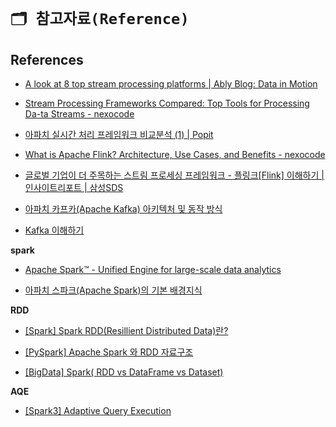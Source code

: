 # `🗂️ 참고자료(Reference)`

## References

- [A look at 8 top stream processing platforms | Ably Blog: Data in Motion](https://ably.com/blog/a-look-at-8-top-stream-processing-platforms)

- [Stream Processing Frameworks Compared: Top Tools for Processing Da-ta Streams - nexocode](https://nexocode.com/blog/posts/stream-processing-frameworks-compared-top-tools-for-processing-data-streams/)

- [아파치 실시간 처리 프레임워크 비교분석 (1) | Popit](https://www.popit.kr/아파치-실시간-처리-프레임워크-비교분석-1/)

- [What is Apache Flink? Architecture, Use Cases, and Benefits - nexocode](https://nexocode.com/blog/posts/what-is-apache-flink/)

- [글로벌 기업이 더 주목하는 스트림 프로세싱 프레임워크 - 플링크[Flink] 이해하기 | 인사이트리포트 | 삼성SDS](https://www.samsungsds.com/kr/insights/flink.html)

- [아파치 카프카(Apache Kafka) 아키텍처 및 동작 방식](https://engkimbs.tistory.com/691)

- [Kafka 이해하기](https://medium.com/@umanking/카프카에-대해서-이야기-하기전에-먼저-data에-대해서-이야기해보자-d2e3ca2f3c2)

**spark**

- [Apache Spark™ - Unified Engine for large-scale data analytics](https://spark.apache.org/)

- [아파치 스파크(Apache Spark)의 기본 배경지식](https://firststep-de.tistory.com/47)

**RDD**

- [[Spark] Spark RDD(Resillient Distributed Data)란?](https://artist-developer.tistory.com/17)

- [[PySpark] Apache Spark 와 RDD 자료구조](https://techblog-history-younghunjo1.tistory.com/151)

- [[BigData] Spark( RDD vs DataFrame vs Dataset)](https://spidyweb.tistory.com/197)

**AQE**

- [[Spark3] Adaptive Query Execution](https://eyeballs.tistory.com/245)


<script src="https://utteranc.es/client.js"
        repo="ehddnr301/data-engineering-for-everybody"
        issue-term="pathname"
        label="comments"
        theme="preferred-color-scheme"
        crossorigin="anonymous"
        async>
</script>
